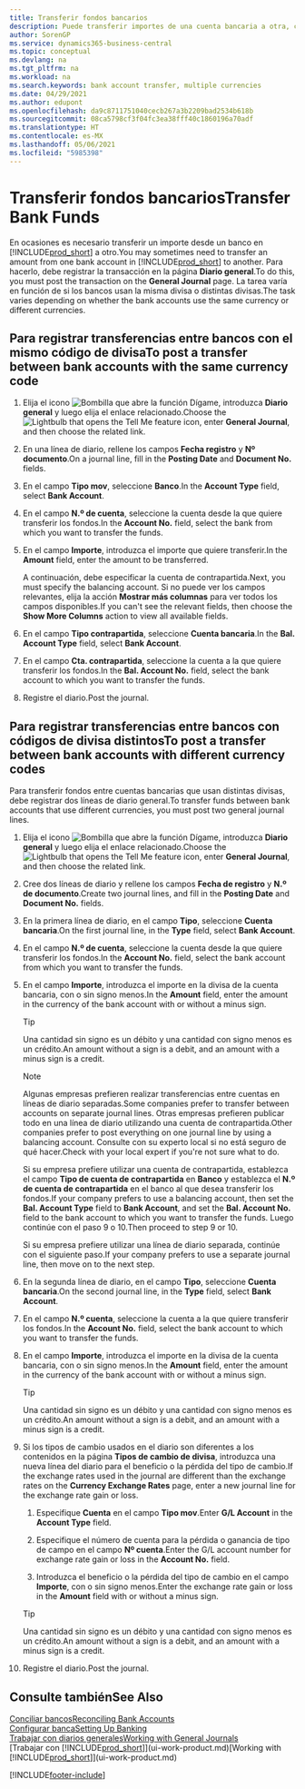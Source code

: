 ```yaml
---
title: Transferir fondos bancarios
description: Puede transferir importes de una cuenta bancaria a otra, con divisas distintas, registrando la transacción en el diario general.
author: SorenGP
ms.service: dynamics365-business-central
ms.topic: conceptual
ms.devlang: na
ms.tgt_pltfrm: na
ms.workload: na
ms.search.keywords: bank account transfer, multiple currencies
ms.date: 04/29/2021
ms.author: edupont
ms.openlocfilehash: da9c8711751040cecb267a3b2209bad2534b618b
ms.sourcegitcommit: 08ca5798cf3f04fc3ea38fff40c1860196a70adf
ms.translationtype: HT
ms.contentlocale: es-MX
ms.lasthandoff: 05/06/2021
ms.locfileid: "5985398"
---
```

# <a name="transfer-bank-funds"></a><span data-ttu-id="223de-103">Transferir fondos bancarios</span><span class="sxs-lookup"><span data-stu-id="223de-103">Transfer Bank Funds</span></span>

<span data-ttu-id="223de-104">En ocasiones es necesario transferir un importe desde un banco en [!INCLUDE[prod_short](includes/prod_short.md)] a otro.</span><span class="sxs-lookup"><span data-stu-id="223de-104">You may sometimes need to transfer an amount from one bank account in [!INCLUDE[prod_short](includes/prod_short.md)] to another.</span></span> <span data-ttu-id="223de-105">Para hacerlo, debe registrar la transacción en la página **Diario general**.</span><span class="sxs-lookup"><span data-stu-id="223de-105">To do this, you must post the transaction on the **General Journal** page.</span></span> <span data-ttu-id="223de-106">La tarea varía en función de si los bancos usan la misma divisa o distintas divisas.</span><span class="sxs-lookup"><span data-stu-id="223de-106">The task varies depending on whether the bank accounts use the same currency or different currencies.</span></span>

## <a name="to-post-a-transfer-between-bank-accounts-with-the-same-currency-code"></a><span data-ttu-id="223de-107">Para registrar transferencias entre bancos con el mismo código de divisa</span><span class="sxs-lookup"><span data-stu-id="223de-107">To post a transfer between bank accounts with the same currency code</span></span>

1. <span data-ttu-id="223de-108">Elija el icono ![Bombilla que abre la función Dígame](media/ui-search/search_small.png "Dígame qué desea hacer"), introduzca **Diario general** y luego elija el enlace relacionado.</span><span class="sxs-lookup"><span data-stu-id="223de-108">Choose the ![Lightbulb that opens the Tell Me feature](media/ui-search/search_small.png "Tell me what you want to do") icon, enter **General Journal**, and then choose the related link.</span></span>
2. <span data-ttu-id="223de-109">En una línea de diario, rellene los campos **Fecha registro** y **Nº documento**.</span><span class="sxs-lookup"><span data-stu-id="223de-109">On a journal line, fill in the **Posting Date** and **Document No.** fields.</span></span>
3. <span data-ttu-id="223de-110">En el campo **Tipo mov**, seleccione **Banco**.</span><span class="sxs-lookup"><span data-stu-id="223de-110">In the **Account Type** field, select **Bank Account**.</span></span>
4. <span data-ttu-id="223de-111">En el campo **N.º de cuenta**, seleccione la cuenta desde la que quiere transferir los fondos.</span><span class="sxs-lookup"><span data-stu-id="223de-111">In the **Account No.** field, select the bank from which you want to transfer the funds.</span></span>
5. <span data-ttu-id="223de-112">En el campo **Importe**, introduzca el importe que quiere transferir.</span><span class="sxs-lookup"><span data-stu-id="223de-112">In the **Amount** field, enter the amount to be transferred.</span></span>

    <span data-ttu-id="223de-113">A continuación, debe especificar la cuenta de contrapartida.</span><span class="sxs-lookup"><span data-stu-id="223de-113">Next, you must specify the balancing account.</span></span> <span data-ttu-id="223de-114">Si no puede ver los campos relevantes, elija la acción **Mostrar más columnas** para ver todos los campos disponibles.</span><span class="sxs-lookup"><span data-stu-id="223de-114">If you can't see the relevant fields, then choose the **Show More Columns** action to view all available fields.</span></span>
6. <span data-ttu-id="223de-115">En el campo **Tipo contrapartida**, seleccione **Cuenta bancaria**.</span><span class="sxs-lookup"><span data-stu-id="223de-115">In the **Bal. Account Type** field, select **Bank Account**.</span></span>
7. <span data-ttu-id="223de-116">En el campo **Cta. contrapartida**, seleccione la cuenta a la que quiere transferir los fondos.</span><span class="sxs-lookup"><span data-stu-id="223de-116">In the **Bal. Account No.** field, select the bank account to which you want to transfer the funds.</span></span>
8. <span data-ttu-id="223de-117">Registre el diario.</span><span class="sxs-lookup"><span data-stu-id="223de-117">Post the journal.</span></span>

## <a name="to-post-a-transfer-between-bank-accounts-with-different-currency-codes"></a><span data-ttu-id="223de-118">Para registrar transferencias entre bancos con códigos de divisa distintos</span><span class="sxs-lookup"><span data-stu-id="223de-118">To post a transfer between bank accounts with different currency codes</span></span>

<span data-ttu-id="223de-119">Para transferir fondos entre cuentas bancarias que usan distintas divisas, debe registrar dos líneas de diario general.</span><span class="sxs-lookup"><span data-stu-id="223de-119">To transfer funds between bank accounts that use different currencies, you must post two general journal lines.</span></span>

1. <span data-ttu-id="223de-120">Elija el icono ![Bombilla que abre la función Dígame](media/ui-search/search_small.png "Dígame qué desea hacer"), introduzca **Diario general** y luego elija el enlace relacionado.</span><span class="sxs-lookup"><span data-stu-id="223de-120">Choose the ![Lightbulb that opens the Tell Me feature](media/ui-search/search_small.png "Tell me what you want to do") icon, enter **General Journal**, and then choose the related link.</span></span>
2. <span data-ttu-id="223de-121">Cree dos líneas de diario y rellene los campos **Fecha de registro** y **N.º de documento**.</span><span class="sxs-lookup"><span data-stu-id="223de-121">Create two journal lines, and fill in the **Posting Date** and **Document No.** fields.</span></span>
3. <span data-ttu-id="223de-122">En la primera línea de diario, en el campo **Tipo**, seleccione **Cuenta bancaria**.</span><span class="sxs-lookup"><span data-stu-id="223de-122">On the first journal line, in the **Type** field, select **Bank Account**.</span></span>
4. <span data-ttu-id="223de-123">En el campo **N.º de cuenta**, seleccione la cuenta desde la que quiere transferir los fondos.</span><span class="sxs-lookup"><span data-stu-id="223de-123">In the **Account No.** field, select the bank account from which you want to transfer the funds.</span></span>
5. <span data-ttu-id="223de-124">En el campo **Importe**, introduzca el importe en la divisa de la cuenta bancaria, con o sin signo menos.</span><span class="sxs-lookup"><span data-stu-id="223de-124">In the **Amount** field, enter the amount in the currency of the bank account with or without a minus sign.</span></span>

    > [!TIP]
    > <span data-ttu-id="223de-125">Una cantidad sin signo es un débito y una cantidad con signo menos es un crédito.</span><span class="sxs-lookup"><span data-stu-id="223de-125">An amount without a sign is a debit, and an amount with a minus sign is a credit.</span></span>

    > [!NOTE]
    > <span data-ttu-id="223de-126">Algunas empresas prefieren realizar transferencias entre cuentas en líneas de diario separadas.</span><span class="sxs-lookup"><span data-stu-id="223de-126">Some companies prefer to transfer between accounts on separate journal lines.</span></span> <span data-ttu-id="223de-127">Otras empresas prefieren publicar todo en una línea de diario utilizando una cuenta de contrapartida.</span><span class="sxs-lookup"><span data-stu-id="223de-127">Other companies prefer to post everything on one journal line by using a balancing account.</span></span> <span data-ttu-id="223de-128">Consulte con su experto local si no está seguro de qué hacer.</span><span class="sxs-lookup"><span data-stu-id="223de-128">Check with your local expert if you're not sure what to do.</span></span>
    >
    > <span data-ttu-id="223de-129">Si su empresa prefiere utilizar una cuenta de contrapartida, establezca el campo **Tipo de cuenta de contrapartida** en **Banco** y establezca el **N.º de cuenta de contrapartida** en el banco al que desea transferir los fondos.</span><span class="sxs-lookup"><span data-stu-id="223de-129">If your company prefers to use a balancing account, then set the **Bal. Account Type** field to **Bank Account**, and set the **Bal. Account No.** field to the bank account to which you want to transfer the funds.</span></span> <span data-ttu-id="223de-130">Luego continúe con el paso 9 o 10.</span><span class="sxs-lookup"><span data-stu-id="223de-130">Then proceed to step 9 or 10.</span></span>
    >
    > <span data-ttu-id="223de-131">Si su empresa prefiere utilizar una línea de diario separada, continúe con el siguiente paso.</span><span class="sxs-lookup"><span data-stu-id="223de-131">If your company prefers to use a separate journal line, then move on to the next step.</span></span>
6. <span data-ttu-id="223de-132">En la segunda línea de diario, en el campo **Tipo**, seleccione **Cuenta bancaria**.</span><span class="sxs-lookup"><span data-stu-id="223de-132">On the second journal line, in the **Type** field, select **Bank Account**.</span></span>
7. <span data-ttu-id="223de-133">En el campo **N.º cuenta**, seleccione la cuenta a la que quiere transferir los fondos.</span><span class="sxs-lookup"><span data-stu-id="223de-133">In the **Account No.** field, select the bank account to which you want to transfer the funds.</span></span>
8. <span data-ttu-id="223de-134">En el campo **Importe**, introduzca el importe en la divisa de la cuenta bancaria, con o sin signo menos.</span><span class="sxs-lookup"><span data-stu-id="223de-134">In the **Amount** field, enter the amount in the currency of the bank account with or without a minus sign.</span></span>

    > [!TIP]
    > <span data-ttu-id="223de-135">Una cantidad sin signo es un débito y una cantidad con signo menos es un crédito.</span><span class="sxs-lookup"><span data-stu-id="223de-135">An amount without a sign is a debit, and an amount with a minus sign is a credit.</span></span>
9. <span data-ttu-id="223de-136">Si los tipos de cambio usados en el diario son diferentes a los contenidos en la página **Tipos de cambio de divisa**, introduzca una nueva línea del diario para el beneficio o la pérdida del tipo de cambio.</span><span class="sxs-lookup"><span data-stu-id="223de-136">If the exchange rates used in the journal are different than the exchange rates on the **Currency Exchange Rates** page, enter a new journal line for the exchange rate gain or loss.</span></span>  

    1. <span data-ttu-id="223de-137">Especifique **Cuenta** en el campo **Tipo mov**.</span><span class="sxs-lookup"><span data-stu-id="223de-137">Enter **G/L Account** in the **Account Type** field.</span></span>  

    2. <span data-ttu-id="223de-138">Especifique el número de cuenta para la pérdida o ganancia de tipo de campo en el campo **Nº cuenta**.</span><span class="sxs-lookup"><span data-stu-id="223de-138">Enter the G/L account number for exchange rate gain or loss in the **Account No.** field.</span></span>  

    3. <span data-ttu-id="223de-139">Introduzca el beneficio o la pérdida del tipo de cambio en el campo **Importe**, con o sin signo menos.</span><span class="sxs-lookup"><span data-stu-id="223de-139">Enter the exchange rate gain or loss in the **Amount** field with or without a minus sign.</span></span>

    > [!TIP]
    > <span data-ttu-id="223de-140">Una cantidad sin signo es un débito y una cantidad con signo menos es un crédito.</span><span class="sxs-lookup"><span data-stu-id="223de-140">An amount without a sign is a debit, and an amount with a minus sign is a credit.</span></span>
10. <span data-ttu-id="223de-141">Registre el diario.</span><span class="sxs-lookup"><span data-stu-id="223de-141">Post the journal.</span></span>

## <a name="see-also"></a><span data-ttu-id="223de-142">Consulte también</span><span class="sxs-lookup"><span data-stu-id="223de-142">See Also</span></span>

[<span data-ttu-id="223de-143">Conciliar bancos</span><span class="sxs-lookup"><span data-stu-id="223de-143">Reconciling Bank Accounts</span></span>](bank-manage-bank-accounts.md)  
[<span data-ttu-id="223de-144">Configurar banca</span><span class="sxs-lookup"><span data-stu-id="223de-144">Setting Up Banking</span></span>](bank-setup-banking.md)  
[<span data-ttu-id="223de-145">Trabajar con diarios generales</span><span class="sxs-lookup"><span data-stu-id="223de-145">Working with General Journals</span></span>](ui-work-general-journals.md)  
<span data-ttu-id="223de-146">[Trabajar con [!INCLUDE[prod_short](includes/prod_short.md)]](ui-work-product.md)</span><span class="sxs-lookup"><span data-stu-id="223de-146">[Working with [!INCLUDE[prod_short](includes/prod_short.md)]](ui-work-product.md)</span></span>


[!INCLUDE[footer-include](includes/footer-banner.md)]